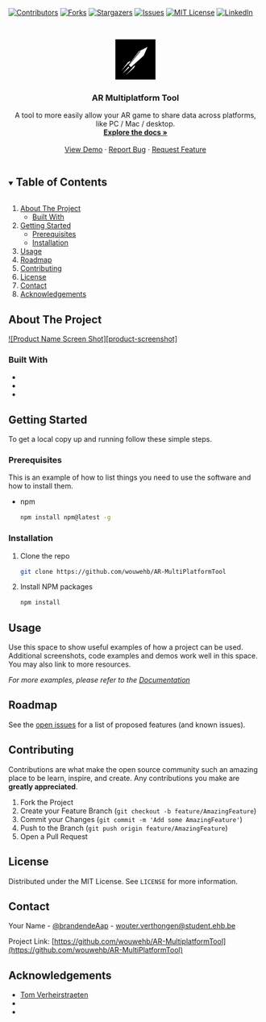 [![Contributors][contributors-shield]][contributors-url]
[![Forks][forks-shield]][forks-url]
[![Stargazers][stars-shield]][stars-url]
[![Issues][issues-shield]][issues-url]
[![MIT License][license-shield]][license-url]
[![LinkedIn][linkedin-shield]][linkedin-url]



<!-- PROJECT LOGO -->
<br />
<p align="center">
  <a href="https://github.com/wouwehb/AR-MultiPlatformTool">
    <img src="data/img/logo.png" alt="Logo" width="80" height="80">
  </a>

  <h3 align="center">AR Multiplatform Tool</h3>

  <p align="center">
    A tool to more easily allow your AR game to share data across platforms, like PC / Mac / desktop.
    <br />
    <a href="https://github.com/wouwehb/AR-MultiPlatformTool"><strong>Explore the docs »</strong></a>
    <br />
    <br />
    <a href="https://github.com/wouwehb/AR-MultiPlatformTool">View Demo</a>
    ·
    <a href="https://github.com/wouwehb/AR-MultiPlatformTool/issues">Report Bug</a>
    ·
    <a href="https://github.com/wouwehb/AR-MultiPlatformTool/issues">Request Feature</a>
  </p>
</p>



<!-- TABLE OF CONTENTS -->
<details open="open">
  <summary><h2 style="display: inline-block">Table of Contents</h2></summary>
  <ol>
    <li>
      <a href="#about-the-project">About The Project</a>
      <ul>
        <li><a href="#built-with">Built With</a></li>
      </ul>
    </li>
    <li>
      <a href="#getting-started">Getting Started</a>
      <ul>
        <li><a href="#prerequisites">Prerequisites</a></li>
        <li><a href="#installation">Installation</a></li>
      </ul>
    </li>
    <li><a href="#usage">Usage</a></li>
    <li><a href="#roadmap">Roadmap</a></li>
    <li><a href="#contributing">Contributing</a></li>
    <li><a href="#license">License</a></li>
    <li><a href="#contact">Contact</a></li>
    <li><a href="#acknowledgements">Acknowledgements</a></li>
  </ol>
</details>



## About The Project

[![Product Name Screen Shot][product-screenshot]](https://example.com)



### Built With

* []()
* []()
* []()


## Getting Started

To get a local copy up and running follow these simple steps.

### Prerequisites

This is an example of how to list things you need to use the software and how to install them.
* npm
  ```sh
  npm install npm@latest -g
  ```

### Installation

1. Clone the repo
   ```sh
   git clone https://github.com/wouwehb/AR-MultiPlatformTool
   ```
2. Install NPM packages
   ```sh
   npm install
   ```




## Usage

Use this space to show useful examples of how a project can be used. Additional screenshots, code examples and demos work well in this space. You may also link to more resources.

_For more examples, please refer to the [Documentation](wouwehb/AR-MultiPlatformTool/documentation)_



## Roadmap

See the [open issues](https://github.com/wouwehb/AR-MultiPlatformTool/issues) for a list of proposed features (and known issues).



## Contributing

Contributions are what make the open source community such an amazing place to be learn, inspire, and create. Any contributions you make are **greatly appreciated**.

1. Fork the Project
2. Create your Feature Branch (`git checkout -b feature/AmazingFeature`)
3. Commit your Changes (`git commit -m 'Add some AmazingFeature'`)
4. Push to the Branch (`git push origin feature/AmazingFeature`)
5. Open a Pull Request



## License

Distributed under the MIT License. See `LICENSE` for more information.



## Contact

Your Name - [@brandendeAap](https://twitter.com/BrandendeAap) - wouter.verthongen@student.ehb.be

Project Link: [https://github.com/wouwehb/AR-MultiplatformTool](https://github.com/wouwehb/AR-MultiPlatformTool)



## Acknowledgements

* [Tom Verheirstraeten](https://github.com/tomverheirstraeten/easywavespawner)
* []()
* []()





<!-- MARKDOWN LINKS & IMAGES -->
<!-- https://www.markdownguide.org/basic-syntax/#reference-style-links -->
[contributors-shield]: https://img.shields.io/github/contributors/wouwehb/repo.svg?style=for-the-badge
[contributors-url]: https://github.com/wouwehb/repo/graphs/contributors
[forks-shield]: https://img.shields.io/github/forks/wouwehb/repo.svg?style=for-the-badge
[forks-url]: https://github.com/wouwehb/repo/network/members
[stars-shield]: https://img.shields.io/github/stars/wouwehb/repo.svg?style=for-the-badge
[stars-url]: https://github.com/wouwehb/repo/stargazers
[issues-shield]: https://img.shields.io/github/issues/wouwehb/repo.svg?style=for-the-badge
[issues-url]: https://github.com/wouwehb/repo/issues
[license-shield]: https://img.shields.io/github/license/wouwehb/repo.svg?style=for-the-badge
[license-url]: https://github.com/wouwehb/repo/blob/master/LICENSE.txt
[linkedin-shield]: https://img.shields.io/badge/-LinkedIn-black.svg?style=for-the-badge&logo=linkedin&colorB=555
[linkedin-url]: https://linkedin.com/in/wouwehb
